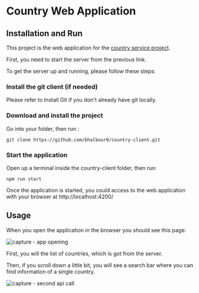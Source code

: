 # Country Web Application

## Installation and Run

This project is the web application for the [country service project](https://www.example.com).

First, you need to start the server from the previous link.

To get the server up and running, please follow these steps:

### Install the git client (if needed)

Please refer to Install Git if you don't already have git locally.

### Download and install the project

Go into your folder, then run :

`git clone https://github.com/bhalbour0/country-client.git`

### Start the application

Open up a terminal inside the country-client folder, then run:

`npm run start`

Once the application is started, you could access to the web application with your browser at http://localhost:4200/

## Usage

When you open the application in the browser you should see this page:

![capture - app opening](https://user-images.githubusercontent.com/115737893/203157899-5ae1809e-561b-4e6b-baff-26c641a11a59.png)

First, you will the list of countries, which is got from the server.

Then, if you scroll down a little bit, you will see a search bar where you can find information of a single country.

![capture - second api call](https://user-images.githubusercontent.com/115737893/203158520-2b29f301-197c-4076-b3a7-5d603938156f.png)



